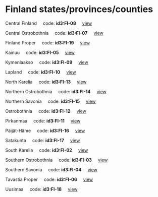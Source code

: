 # Finland states/provinces/counties
Central Finland&nbsp;&nbsp;&nbsp;&nbsp;&nbsp;code: **id3:FI-08**&nbsp;&nbsp;&nbsp;&nbsp;&nbsp;[view](../export/geojson/medium/id3/fi/08.geojson)&nbsp;&nbsp;&nbsp;&nbsp;&nbsp;


Central Ostrobothnia&nbsp;&nbsp;&nbsp;&nbsp;&nbsp;code: **id3:FI-07**&nbsp;&nbsp;&nbsp;&nbsp;&nbsp;[view](../export/geojson/medium/id3/fi/07.geojson)&nbsp;&nbsp;&nbsp;&nbsp;&nbsp;


Finland Proper&nbsp;&nbsp;&nbsp;&nbsp;&nbsp;code: **id3:FI-19**&nbsp;&nbsp;&nbsp;&nbsp;&nbsp;[view](../export/geojson/medium/id3/fi/19.geojson)&nbsp;&nbsp;&nbsp;&nbsp;&nbsp;


Kainuu&nbsp;&nbsp;&nbsp;&nbsp;&nbsp;code: **id3:FI-05**&nbsp;&nbsp;&nbsp;&nbsp;&nbsp;[view](../export/geojson/medium/id3/fi/05.geojson)&nbsp;&nbsp;&nbsp;&nbsp;&nbsp;


Kymenlaakso&nbsp;&nbsp;&nbsp;&nbsp;&nbsp;code: **id3:FI-09**&nbsp;&nbsp;&nbsp;&nbsp;&nbsp;[view](../export/geojson/medium/id3/fi/09.geojson)&nbsp;&nbsp;&nbsp;&nbsp;&nbsp;


Lapland&nbsp;&nbsp;&nbsp;&nbsp;&nbsp;code: **id3:FI-10**&nbsp;&nbsp;&nbsp;&nbsp;&nbsp;[view](../export/geojson/medium/id3/fi/10.geojson)&nbsp;&nbsp;&nbsp;&nbsp;&nbsp;


North Karelia&nbsp;&nbsp;&nbsp;&nbsp;&nbsp;code: **id3:FI-13**&nbsp;&nbsp;&nbsp;&nbsp;&nbsp;[view](../export/geojson/medium/id3/fi/13.geojson)&nbsp;&nbsp;&nbsp;&nbsp;&nbsp;


Northern Ostrobothnia&nbsp;&nbsp;&nbsp;&nbsp;&nbsp;code: **id3:FI-14**&nbsp;&nbsp;&nbsp;&nbsp;&nbsp;[view](../export/geojson/medium/id3/fi/14.geojson)&nbsp;&nbsp;&nbsp;&nbsp;&nbsp;


Northern Savonia&nbsp;&nbsp;&nbsp;&nbsp;&nbsp;code: **id3:FI-15**&nbsp;&nbsp;&nbsp;&nbsp;&nbsp;[view](../export/geojson/medium/id3/fi/15.geojson)&nbsp;&nbsp;&nbsp;&nbsp;&nbsp;


Ostrobothnia&nbsp;&nbsp;&nbsp;&nbsp;&nbsp;code: **id3:FI-12**&nbsp;&nbsp;&nbsp;&nbsp;&nbsp;[view](../export/geojson/medium/id3/fi/12.geojson)&nbsp;&nbsp;&nbsp;&nbsp;&nbsp;


Pirkanmaa&nbsp;&nbsp;&nbsp;&nbsp;&nbsp;code: **id3:FI-11**&nbsp;&nbsp;&nbsp;&nbsp;&nbsp;[view](../export/geojson/medium/id3/fi/11.geojson)&nbsp;&nbsp;&nbsp;&nbsp;&nbsp;


Päijät-Häme&nbsp;&nbsp;&nbsp;&nbsp;&nbsp;code: **id3:FI-16**&nbsp;&nbsp;&nbsp;&nbsp;&nbsp;[view](../export/geojson/medium/id3/fi/16.geojson)&nbsp;&nbsp;&nbsp;&nbsp;&nbsp;


Satakunta&nbsp;&nbsp;&nbsp;&nbsp;&nbsp;code: **id3:FI-17**&nbsp;&nbsp;&nbsp;&nbsp;&nbsp;[view](../export/geojson/medium/id3/fi/17.geojson)&nbsp;&nbsp;&nbsp;&nbsp;&nbsp;


South Karelia&nbsp;&nbsp;&nbsp;&nbsp;&nbsp;code: **id3:FI-02**&nbsp;&nbsp;&nbsp;&nbsp;&nbsp;[view](../export/geojson/medium/id3/fi/02.geojson)&nbsp;&nbsp;&nbsp;&nbsp;&nbsp;


Southern Ostrobothnia&nbsp;&nbsp;&nbsp;&nbsp;&nbsp;code: **id3:FI-03**&nbsp;&nbsp;&nbsp;&nbsp;&nbsp;[view](../export/geojson/medium/id3/fi/03.geojson)&nbsp;&nbsp;&nbsp;&nbsp;&nbsp;


Southern Savonia&nbsp;&nbsp;&nbsp;&nbsp;&nbsp;code: **id3:FI-04**&nbsp;&nbsp;&nbsp;&nbsp;&nbsp;[view](../export/geojson/medium/id3/fi/04.geojson)&nbsp;&nbsp;&nbsp;&nbsp;&nbsp;


Tavastia Proper&nbsp;&nbsp;&nbsp;&nbsp;&nbsp;code: **id3:FI-06**&nbsp;&nbsp;&nbsp;&nbsp;&nbsp;[view](../export/geojson/medium/id3/fi/06.geojson)&nbsp;&nbsp;&nbsp;&nbsp;&nbsp;


Uusimaa&nbsp;&nbsp;&nbsp;&nbsp;&nbsp;code: **id3:FI-18**&nbsp;&nbsp;&nbsp;&nbsp;&nbsp;[view](../export/geojson/medium/id3/fi/18.geojson)&nbsp;&nbsp;&nbsp;&nbsp;&nbsp;

